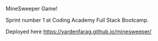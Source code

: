 MineSweeper Game!

Sprint number 1 at Coding Academy Full Stack Bootcamp.

Deployed here <https://yardenfarag.github.io/minesweeper/>
